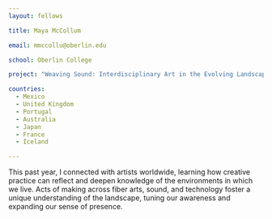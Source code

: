 ```yaml
---
layout: fellows

title: Maya McCollum

email: mmccollu@oberlin.edu

school: Oberlin College

project: "Weaving Sound: Interdisciplinary Art in the Evolving Landscape"

countries:
  - Mexico
  - United Kingdom
  - Portugal
  - Australia
  - Japan
  - France
  - Iceland

---
```


This past year, I connected with artists worldwide, learning how creative practice can reflect and deepen knowledge of the environments in which we live. Acts of making across fiber arts, sound, and technology foster a unique understanding of the landscape, tuning our awareness and expanding our sense of presence.
